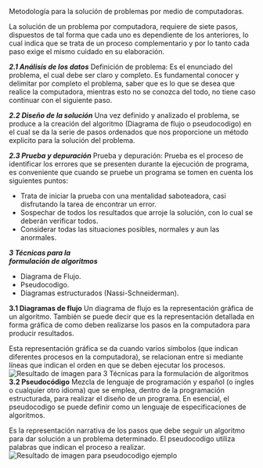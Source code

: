  Metodología para la solución de problemas por medio de computadoras.

La solución de un problema por computadora, requiere de siete pasos, dispuestos de tal forma que cada uno es dependiente de los anteriores, lo cual indica que se trata de un proceso complementario y por lo tanto cada paso exige el mismo cuidado en su elaboración.

***2.1 Análisis de los datos***
Definición de problema: Es el enunciado del problema, el cual debe ser claro y completo. Es fundamental conocer y delimitar por completo el problema, saber que es lo que se desea que realice la computadora, mientras esto no se conozca del todo, no tiene caso continuar con el siguiente paso.

***2.2 Diseño de la solución***
Una vez definido y analizado el problema, se produce a la creación del algoritmo (Diagrama de flujo o pseudocodigo) en el cual se da la serie de pasos ordenados que nos proporcione un método explicito para la solución del problema.

***2.3 Prueba y depuración***
Prueba y depuración: Prueba es el proceso de identificar los errores que se presenten durante la ejecución de programa, es conveniente que cuando se pruebe un programa se tomen en cuenta los siguientes puntos:
- Trata de iniciar la prueba con una mentalidad saboteadora, casi disfrutando la tarea de encontrar un error.
- Sospechar de todos los resultados que arroje la solución, con lo cual se deberán verificar todos.
- Considerar todas las situaciones posibles, normales y aun las anormales.

***3 Técnicas para la  
formulación de algoritmos***

 
 - Diagrama de Flujo.
 - Pseudocodigo.
 - Diagramas estructurados (Nassi-Schneiderman).

**3.1 Diagramas de flujo**
Un diagrama de flujo es la representación gráfica de un algoritmo. También se puede decir que es la representación detallada en forma gráfica de como deben realizarse los pasos en la computadora para producir resultados.

Esta representación gráfica se da cuando varios símbolos (que indican diferentes procesos en la computadora), se relacionan entre si mediante líneas que indican el orden en que se deben ejecutar los procesos.
![Resultado de imagen para 3 Técnicas para la formulación de algoritmos](http://3.bp.blogspot.com/-V5qki0LKuuA/UMiuFLWRraI/AAAAAAAAAAg/aqmApI0IQVQ/s1600/imagen+diagrama.gif)
**3.2 Pseudocódigo**
Mezcla de lenguaje de programación y español (o ingles o cualquier otro idioma) que se emplea, dentro de la programación estructurada, para realizar el diseño de un programa. En esencial, el pseudocodigo se puede definir como un lenguaje de especificaciones de algoritmos.  

Es la representación narrativa de los pasos que debe seguir un algoritmo para dar solución a un problema determinado. El pseudocodigo utiliza palabras que indican el proceso a realizar.
![Resultado de imagen para pseudocodigo ejemplo](https://www.areatecnologia.com/informatica/imagenes/pseudocodigo-operaciones.jpg)
